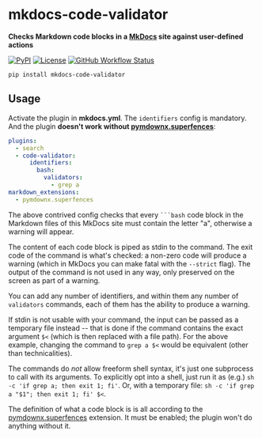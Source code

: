 # mkdocs-code-validator

**Checks Markdown code blocks in a [MkDocs][] site against user-defined actions**

[![PyPI](https://img.shields.io/pypi/v/mkdocs-code-validator)](https://pypi.org/project/mkdocs-code-validator/)
[![License](https://img.shields.io/github/license/oprypin/mkdocs-code-validator)](https://github.com/oprypin/mkdocs-code-validator/blob/master/LICENSE.md)
[![GitHub Workflow Status](https://img.shields.io/github/actions/workflow/status/oprypin/mkdocs-code-validator/ci.yml.svg)](https://github.com/oprypin/mkdocs-code-validator/actions?query=event%3Apush+branch%3Amaster)

```shell
pip install mkdocs-code-validator
```

## Usage

Activate the plugin in **mkdocs.yml**. The `identifiers` config is mandatory. And the plugin **doesn't work without [pymdownx.superfences][]**:

```yaml
plugins:
  - search
  - code-validator:
      identifiers:
        bash:
          validators:
            - grep a
markdown_extensions:
  - pymdownx.superfences
```

The above contrived config checks that every <code>```bash</code> code block in the Markdown files of this MkDocs site must contain the letter "a", otherwise a warning will appear.

The content of each code block is piped as stdin to the command. The exit code of the command is what's checked: a non-zero code will produce a warning (which in MkDocs you can make fatal with the `--strict` flag). The output of the command is not used in any way, only preserved on the screen as part of a warning.

You can add any number of identifiers, and within them any number of `validators` commands, each of them has the ability to produce a warning.

If stdin is not usable with your command, the input can be passed as a temporary file instead -- that is done if the command contains the exact argument `$<` (which is then replaced with a file path). For the above example, changing the command to `grep a $<` would be equivalent (other than technicalities).

The commands do *not* allow freeform shell syntax, it's just one subprocess to call with its arguments. To explicitly opt into a shell, just run it as (e.g.) `sh -c 'if grep a; then exit 1; fi'`. Or, with a temporary file: `sh -c 'if grep a "$1"; then exit 1; fi' $<`.

The definition of what a code block is is all according to the [pymdownx.superfences][] extension. It must be enabled; the plugin won't do anything without it.


[mkdocs]: https://www.mkdocs.org/
[documentation site]: https://oprypin.github.io/mkdocs-code-validator
[pymdownx.superfences]: https://facelessuser.github.io/pymdown-extensions/extensions/superfences/
